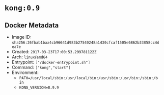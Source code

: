 # `kong:0.9`

## Docker Metadata

- Image ID: `sha256:26fbab1baa4cb96641d983b27540248a1430cfcaf1505e6862b33858cc4dea7e`
- Created: `2017-03-23T17:00:53.299781122Z`
- Arch: `linux`/`amd64`
- Entrypoint: `["/docker-entrypoint.sh"]`
- Command: `["kong","start"]`
- Environment:
  - `PATH=/usr/local/sbin:/usr/local/bin:/usr/sbin:/usr/bin:/sbin:/bin`
  - `KONG_VERSION=0.9.9`
